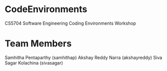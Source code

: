 # CodeEnvironments
CS5704 Software Engineering Coding Environments Workshop

# Team Members
Samhitha Pentaparthy (samhithap) Akshay Reddy Narra (akshayreddy) Siva Sagar Kolachina (sivasagar)
